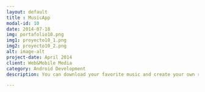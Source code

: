 ```yaml
---
layout: default
title : MusicApp
modal-id: 10
date: 2014-07-18
img: portafolio10.png
img1: proyecto10_1.png
img2: proyecto10_2.png
alt: image-alt
project-date: April 2014
client: Web&Mobile Media
category: Android Development
description: You can download your favorite music and create your own ringtones.

---
```


